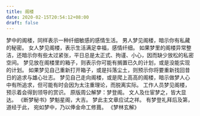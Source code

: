```yaml
---
title: 阁楼
date: 2020-02-15T20:54:12+08:00
draft: false
---
```


梦中的阁楼，同样表示一种纤细敏感的感情生活。
男人梦见阁楼，暗示你有私藏的秘密。
女人梦见阁楼，表示生活满足幸福，感情纤细。
如果梦里的阁楼异常整洁，还暗示你有些太过紧张，平日总是太正式、拘谨、小心，因而缺少放松的私密空间。
梦见放在阁楼里的箱子，则表示你可能有搁置已久的计划，或是没能实现的计划。
如果梦见自己重新打开箱子，或是抖落尘土，则预示你将要重新找回昔日的追求与雄心壮志。
梦见自己走向阁楼，或是爬上高高的阁楼，暗示做梦人心中有所追求，但可能有时会因为太注重理论，而脱离实际。
工作人员梦见阁楼，预示着会得到领导的赏识。
原版周公解梦：梦登阁。
文人及仕宦梦之，皆大显达。
《断梦秘书》梦魁星阁，大吉。
梦此主文章应试之祥。
有梦登礼拜后及第，道经于此， 宛如梦中，乃以俸金命工修葺。
《梦林玄解》